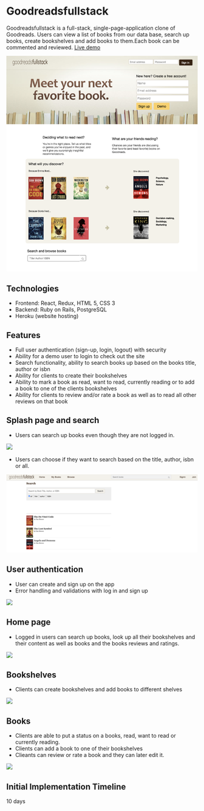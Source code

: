 # Goodreadsfullstack

Goodreadsfullstack is a full-stack, single-page-application clone of Goodreads. Users can view a list of books from our data base, search up books, create bookshelves and add books to them.Each book can be commented and reviewed. [Live demo](https://good-reads-full-stack.herokuapp.com/#/)

![read](./app/assets/images/read.png)


## Technologies 
* Frontend:
    React,
    Redux,
    HTML 5,
    CSS 3
* Backend:
    Ruby on Rails,
    PostgreSQL
* Heroku (website hosting)

## Features
* Full user authentication (sign-up, login, logout) with security
* Ability for a demo user to login to check out the site
* Search functionality, ability to search books up based on the books title, author or isbn
* Ability for clients to create their bookshelves 
* Ability to mark a book as read, want to read, currently reading or to add a book to one of the clients bookshelves
* Ability for clients to review and/or rate a book as well as to read all other reviews on that book


## Splash page and search
* Users can search up books even though they are not logged in.

![](https://media.giphy.com/media/hs1TYa2cuSeMgjq0Yu/giphy.gif)

* Users can choose if they want to search based on the title, author, isbn or all.

![search](./app/assets/images/search.png)



## User authentication 

* User can create and sign up on the app
* Error handling and validations with log in and sign up


![](https://media.giphy.com/media/cJZPGOwpDmDrcQrYb7/giphy.gif)

## Home page
* Logged in users can search up books, look up all their bookshelves and their content as well as books and the books reviews and ratings.

![](https://media.giphy.com/media/uxKrb6qNV0fjdJpi3l/giphy.gif)

## Bookshelves 

* Clients can create bookshelves and add books to different shelves 

![](https://media.giphy.com/media/aOYvtMAGFK4CdPa71L/giphy.gif)

## Books 

* Clients are able to put a status on a books, read, want to read or currently reading. 
* Clients can add a book to one of their bookshelves 
* Clieants can review or rate a book and they can later edit it. 

![](https://media.giphy.com/media/7KJmX0LYkifv0TNTAO/giphy.gif)

## Initial Implementation Timeline 

10 days 





